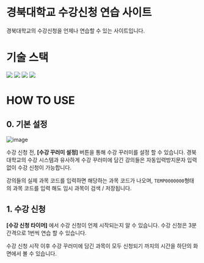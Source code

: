 # 경북대학교 수강신청 연습 사이트
경북대학교의 수강신청을 언제나 연습할 수 있는 사이트입니다.  
  
# 기술 스택
<img src="https://img.shields.io/badge/html5-E34F26?style=for-the-badge&logo=html5&logoColor=white"> <img src="https://img.shields.io/badge/css-1572B6?style=for-the-badge&logo=css3&logoColor=white"> <img src="https://img.shields.io/badge/javascript-F7DF1E?style=for-the-badge&logo=javascript&logoColor=black"> <img src="https://img.shields.io/badge/php-777BB4?style=for-the-badge&logo=PHP&logoColor=black"> 

# HOW TO USE
## 0. 기본 설정
![image](https://github.com/MOJAN3543/KNUsugang/assets/71973291/c0e9cba2-a1d1-43e1-8752-329b1c720a91)

수강 신청 전, **[수강 꾸러미 설정]** 버튼을 통해 수강 꾸러미를 설정 할 수 있습니다. 경북대학교의 수강 시스템과 유사하게 수강 꾸러미에 담긴 강의들은 자동입력방지문자 입력 없이 수강 신청이 가능합니다.  

강의들의 실제 과목 코드를 입력하면 해당하는 과목 코드가 나오며, `TEMP0000000`형태의 과목 코드를 입력 해도 임시 과목이 검색 / 저장됩니다.
## 1. 수강 신청
**[수강 신청 타이머]** 에서 수강 신청이 언제 시작되는지 알 수 있습니다. 수강 신청은 3분 간격으로 1번씩 연습 할 수 있습니다.  

수강 신청 시작 이후 수강 꾸러미에 담긴 과목이 모두 신청되기 까지의 시간을 하단의 화면에서 볼 수 있습니다.
